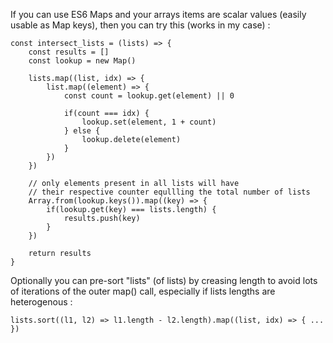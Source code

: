 
If you can use ES6 Maps and your arrays items are scalar values (easily usable as Map keys), then you can try this (works in my case) :

    const intersect_lists = (lists) => {
        const results = []
        const lookup = new Map()

        lists.map((list, idx) => {
            list.map((element) => {
                const count = lookup.get(element) || 0

                if(count === idx) {
                    lookup.set(element, 1 + count)
                } else {
                    lookup.delete(element)
                }
            })
        })

        // only elements present in all lists will have 
        // their respective counter equllling the total number of lists
        Array.from(lookup.keys()).map((key) => {
            if(lookup.get(key) === lists.length) {
                results.push(key)
            }
        })

        return results
    }

Optionally you can pre-sort "lists" (of lists) by creasing length to avoid lots of  iterations of the outer map() call, especially if lists lengths are heterogenous :

    lists.sort((l1, l2) => l1.length - l2.length).map((list, idx) => { ... })


